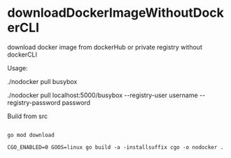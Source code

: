 # downloadDockerImageWithoutDockerCLI
download docker image from dockerHub or private registry without dockerCLI

Usage:

./nodocker pull busybox

./nodocker pull localhost:5000/busybox  --registry-user username --registry-password password


Build from src
```shell script

go mod download

CGO_ENABLED=0 GOOS=linux go build -a -installsuffix cgo -o nodocker .
```